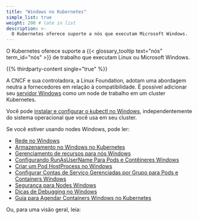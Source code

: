 ```yaml
---
title: "Windows no Kubernetes"
simple_list: true
weight: 200 # late in list
description: >-
  O Kubernetes oferece suporte a nós que executam Microsoft Windows.
---
```


O Kubernetes oferece suporte a {{< glossary_tooltip text="nós" term_id="nós" >}} de trabalho que executam Linux ou Microsoft Windows.

{{% thirdparty-content single="true" %}}

A CNCF e sua controladora, a Linux Foundation, adotam uma abordagem neutra a fornecedores em relação à compatibilidade. É possível adicionar seu [servidor Windows](https://www.microsoft.com/pt-br/windows-server) como um node de trabalho em um cluster Kubernetes.

Você pode [instalar e configurar o kubectl no Windows](/docs/tasks/tools/install-kubectl-windows/), independentemente do sistema operacional que você usa em seu cluster.

Se você estiver usando nodes Windows, pode ler:

* [Rede no Windows](/docs/concepts/services-networking/windows-networking/)
* [Armazenamento no Windows no Kubernetes](/pt-br//docs/concepts/storage/windows-storage/)
* [Gerenciamento de recursos para nós Windows](/pt-br//docs/concepts/configuration/windows-resource-management/)
* [Configurando RunAsUserName Para Pods e Contêineres Windows](/pt-br//docs/tasks/configure-pod-container/configure-runasusername/)
* [Criar um Pod HostProcess no Windows](/docs/tasks/configure-pod-container/create-hostprocess-pod/)
* [Configurar Contas de Serviço Gerenciadas por Grupo para Pods e Containers Windows](/docs/tasks/configure-pod-container/configure-gmsa/)
* [Segurança para Nodes Windows](/pt-br/docs/concepts/security/windows-security/)
* [Dicas de Debugging no Windows](/docs/tasks/debug/debug-cluster/windows/)
* [Guia para Agendar Containers Windows no Kubernetes](/docs/concepts/windows/user-guide)

Ou, para uma visão geral, leia:
